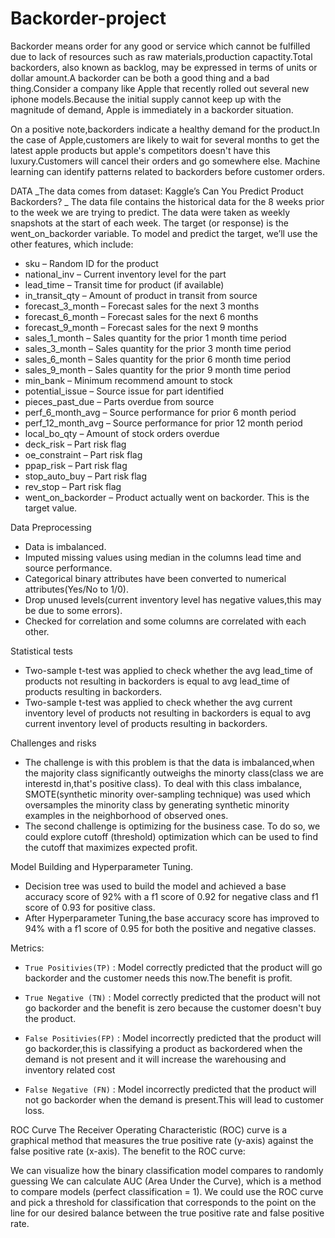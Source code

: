# Backorder-project

Backorder means order for any good or service which cannot be fulfilled due to lack of resources such as raw materials,production capactity.Total backorders, also known as backlog, may be expressed in terms of units or dollar amount.A backorder can be both a good thing and a bad thing.Consider a company like Apple that recently rolled out several new iphone models.Because the initial supply cannot keep up with the magnitude of demand, Apple is immediately in a backorder situation.

On a positive note,backorders indicate a healthy demand for the product.In the case of Apple,customers are likely to wait for several months to get the latest apple products but apple's competitors doesn't have this luxury.Customers will cancel their orders and go somewhere else. Machine learning can identify patterns related to backorders before customer orders.



DATA _The data comes from dataset: Kaggle’s Can You Predict Product Backorders? _ The data file contains the historical data for the 8 weeks prior to the week we are trying to predict. The data were taken as weekly snapshots at the start of each week. The target (or response) is the went_on_backorder variable. To model and predict the target, we’ll use the other features, which include:

* sku – Random ID for the product
* national_inv – Current inventory level for the part
* lead_time – Transit time for product (if available)
* in_transit_qty – Amount of product in transit from source
* forecast_3_month – Forecast sales for the next 3 months
* forecast_6_month – Forecast sales for the next 6 months
* forecast_9_month – Forecast sales for the next 9 months
* sales_1_month – Sales quantity for the prior 1 month time period
* sales_3_month – Sales quantity for the prior 3 month time period
* sales_6_month – Sales quantity for the prior 6 month time period
* sales_9_month – Sales quantity for the prior 9 month time period
* min_bank – Minimum recommend amount to stock
* potential_issue – Source issue for part identified
* pieces_past_due – Parts overdue from source
* perf_6_month_avg – Source performance for prior 6 month period
* perf_12_month_avg – Source performance for prior 12 month period
* local_bo_qty – Amount of stock orders overdue
* deck_risk – Part risk flag
* oe_constraint – Part risk flag
* ppap_risk – Part risk flag
* stop_auto_buy – Part risk flag
* rev_stop – Part risk flag
* went_on_backorder – Product actually went on backorder. This is the target value.



Data Preprocessing
* Data is imbalanced.
* Imputed missing values using median in the columns lead time and source performance.
* Categorical binary attributes have been converted to numerical attributes(Yes/No to 1/0).
* Drop unused levels(current inventory level has negative values,this may be due to some errors).
* Checked for correlation and some columns are correlated with each other.


Statistical tests
* Two-sample t-test was applied to check whether the avg lead_time of products not resulting in backorders is equal to avg lead_time of products resulting in backorders.
* Two-sample t-test was applied to check whether the avg current inventory level of products not resulting in backorders is equal to avg current inventory level of products resulting in backorders.


Challenges and risks
* The challenge is with this problem is that the data is imbalanced,when the majority class significantly outweighs the minorty class(class we are interestd in,that's positive class). To deal with this class imbalance, SMOTE(synthetic minority over-sampling technique) was used which oversamples the minority class by generating synthetic minority examples in the neighborhood of observed ones.
* The second challenge is optimizing for the business case. To do so, we could explore cutoff (threshold) optimization which can be used to find the cutoff that maximizes expected profit.


Model Building and Hyperparameter Tuning.
* Decision tree was used to build the model and achieved a base accuracy score of 92% with a f1 score of 0.92 for negative class and f1 score of 0.93 for positive class.
* After Hyperparameter Tuning,the base accuracy score has improved to 94% with a f1 score of 0.95 for both the positive and negative classes.


Metrics:
* `True Positivies(TP)` : Model correctly predicted that the product will go backorder and the customer needs this now.The benefit is profit.

* `True Negative (TN)` : Model correctly predicted that the product will not go backorder and the benefit is zero because
  the customer doesn't buy the product.
  
* `False Positivies(FP)` : Model incorrectly predicted that the product will go backorder,this is classifying a product as backordered when the demand is not present and it will increase the warehousing and inventory related cost

* `False Negative (FN)` : Model incorrectly predicted that the product will not go backorder when the demand is present.This will lead to customer loss.


ROC Curve The Receiver Operating Characteristic (ROC) curve is a graphical method that measures the true positive rate (y-axis) against the false positive rate (x-axis). The benefit to the ROC curve:

We can visualize how the binary classification model compares to randomly guessing
We can calculate AUC (Area Under the Curve), which is a method to compare models (perfect classification = 1). We could use the ROC curve and pick a threshold for classification that corresponds to the point on the line for our desired balance between the true positive rate and false positive rate.


